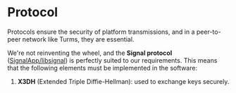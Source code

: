 # Protocol

Protocols ensure the security of platform transmissions, and in a peer-to-peer
network like Turms, they are essential.

We're not reinventing the wheel, and the **Signal protocol**
([SignalApp/libsignal](https://github.com/signalapp/libsignal)) is perfectly
suited to our requirements. This means that the following elements must be
implemented in the software:

1. **X3DH** (Extended Triple Diffie-Hellman): used to exchange keys securely.
